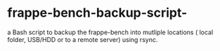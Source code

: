 # frappe-bench-backup-script-
a Bash script to backup the frappe-bench into mutliple locations ( local folder, USB/HDD or to a remote server) using rsync.

